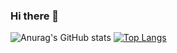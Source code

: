 ### Hi there 👋

![Anurag's GitHub stats](https://github-readme-stats.vercel.app/api?username=hashanK&show_icons=true&theme=radical)   [![Top Langs](https://github-readme-stats.vercel.app/api/top-langs/?username=hashanK&layout=compact)](https://github.com/anuraghazra/github-readme-stats)



<!--
**hashanK/hashanK** is a ✨ _special_ ✨ repository because its `README.md` (this file) appears on your GitHub profile.

Here are some ideas to get you started:

- 🔭 I’m currently working on ...
- 🌱 I’m currently learning ...
- 👯 I’m looking to collaborate on ...
- 🤔 I’m looking for help with ...
- 💬 Ask me about ...
- 📫 How to reach me: ...
- 😄 Pronouns: ...
- ⚡ Fun fact: ...
-->
